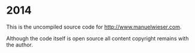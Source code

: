 2014
====

This is the uncompiled source code for http://www.manuelwieser.com. 

Although the code itself is open source all content copyright remains with the author.
